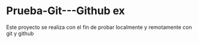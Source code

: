 # Prueba-Git---Github ex
Este proyecto se realiza con el fin de probar localmente y remotamente con git y github

